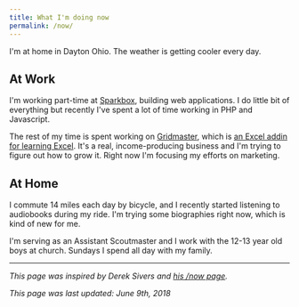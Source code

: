 ```yaml
---
title: What I'm doing now
permalink: /now/
---
```


I'm at home in Dayton Ohio. The weather is getting cooler every day.

## At Work

I'm working part-time at [Sparkbox](https://seesparkbox.com/), building web applications. I do little bit of everything but recently I've spent a lot of time working in PHP and Javascript.

The rest of my time is spent working on [Gridmaster](https://gridmaster.io), which is [an Excel addin for learning Excel](https://gridmaster.io/). It's a real, income-producing business and I'm trying to figure out how to grow it. Right now I'm focusing my efforts on marketing.

## At Home

I commute 14 miles each day by bicycle, and I recently started listening to audiobooks during my ride. I'm trying some biographies right now, which is kind of new for me.

I'm serving as an Assistant Scoutmaster and I work with the 12-13 year old boys at church. Sundays I spend all day with my family.

---

_This page was inspired by Derek Sivers and [his /now page](https://sivers.org/now)._

_This page was last updated: June 9th, 2018_
